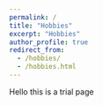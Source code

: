 ```yaml
---
permalink: /
title: "Hobbies"
excerpt: "Hobbies"
author_profile: true
redirect_from: 
  - /hobbies/
  - /hobbies.html
---
```



Hello this is a trial page